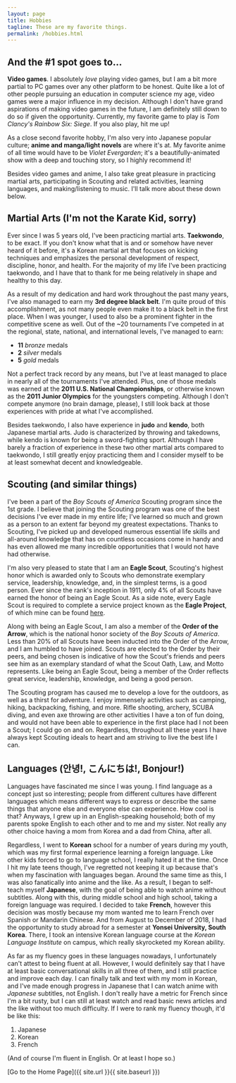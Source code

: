 ```yaml
---
layout: page
title: Hobbies
tagline: These are my favorite things.
permalink: /hobbies.html
---
```


## And the \#1 spot goes to...
**Video games**. I absolutely *love* playing video games, but I am a bit more partial to PC games over any other platform to be honest. Quite like a lot of other people pursuing an education in computer science my age, video games were a major influence in my decision. Although I don't have grand aspirations of making video games in the future, I am definitely still down to do so if given the opportunity. Currently, my favorite game to play is *Tom Clancy's Rainbow Six: Siege*. If you also play, hit me up!

As a close second favorite hobby, I'm also very into Japanese popular culture; **anime and manga/light novels** are where it's at. My favorite anime of all time would have to be *Violet Evergarden*; it's a beautifully-animated show with a deep and touching story, so I highly recommend it!

Besides video games and anime, I also take great pleasure in practicing martial arts, participating in Scouting and related activities, learning languages, and making/listening to music. I'll talk more about these down below.


## Martial Arts (I'm not the Karate Kid, sorry)
Ever since I was 5 years old, I've been practicing martial arts. **Taekwondo**, to be exact. If you don't know what that is and or somehow have never heard of it before, it's a Korean martial art that focuses on kicking techniques and emphasizes the personal development of respect, discipline, honor, and health. For the majority of my life I've been practicing taekwondo, and I have that to thank for me being relatively in shape and healthy to this day.

As a result of my dedication and hard work throughout the past many years, I've also managed to earn my **3rd degree black belt**. I'm quite proud of this accomplishment, as not many people even make it to a black belt in the first place. When I was younger, I used to also be a prominent fighter in the competitive scene as well. Out of the ~20 tournaments I've competed in at the regional, state, national, and international levels, I've managed to earn:
- **11** *bronze* medals
- **2** *silver* medals
- **5** *gold* medals

Not a perfect track record by any means, but I've at least managed to place in nearly all of the tournaments I've attended. Plus, one of those medals was earned at the **2011 U.S. National Championships**, or otherwise known as the **2011 Junior Olympics** for the youngsters competing. Although I don't compete anymore (no brain damage, please), I still look back at those experiences with pride at what I've accomplished.

Besides taekwondo, I also have experience in **judo** and **kendo**, both Japanese martial arts. Judo is characterized by throwing and takedowns, while kendo is known for being a sword-fighting sport. Although I have barely a fraction of experience in these two other martial arts compared to taekwondo, I still greatly enjoy practicing them and I consider myself to be at least somewhat decent and knowledgeable.


## Scouting (and similar things)
I've been a part of the *Boy Scouts of America* Scouting program since the 1st grade. I believe that joining the Scouting program was one of the best decisions I've ever made in my entire life; I've learned so much and grown as a person to an extent far beyond my greatest expectations. Thanks to Scouting, I've picked up and developed numerous essential life skills and all-around knowledge that has on countless occasions come in handy and has even allowed me many incredible opportunities that I would not have had otherwise.

I'm also very pleased to state that I am an **Eagle Scout**, Scouting's highest honor which is awarded only to Scouts who demonstrate exemplary service, leadership, knowledge, and, in the simplest terms, is a good person. Ever since the rank's inception in 1911, only 4% of all Scouts have earned the honor of being an Eagle Scout. As a side note, every Eagle Scout is required to complete a service project known as the **Eagle Project**, of which mine can be found [here](/projects.html).

Along with being an Eagle Scout, I am also a member of the **Order of the Arrow**, which is the national honor society of the *Boy Scouts of America*. Less than 20% of all Scouts have been inducted into the Order of the Arrow, and I am humbled to have joined. Scouts are elected to the Order by their peers, and being chosen is indicative of how the Scout's friends and peers see him as an exemplary standard of what the Scout Oath, Law, and Motto represents. Like being an Eagle Scout, being a member of the Order reflects great service, leadership, knowledge, and being a good person.

The Scouting program has caused me to develop a love for the outdoors, as well as a thirst for adventure. I enjoy immensely activities such as camping, hiking, backpacking, fishing, and more. Rifle shooting, archery, SCUBA diving, and even axe throwing are other activities I have a ton of fun doing, and would not have been able to experience in the first place had I not been a Scout; I could go on and on. Regardless, throughout all these years I have always kept Scouting ideals to heart and am striving to live the best life I can.


## Languages (안녕!, こんにちは!, Bonjour!)
Languages have fascinated me since I was young. I find language as a concept just so interesting; people from different cultures have different languages which means different ways to express or describe the same things that anyone else and everyone else can experience. How cool is that? Anyways, I grew up in an English-speaking household; both of my parents spoke English to each other and to me and my sister. Not really any other choice having a mom from Korea and a dad from China, after all.

Regardless, I went to **Korean** school for a number of years during my youth, which was my first formal experience learning a foreign language. Like other kids forced to go to language school, I really hated it at the time. Once I hit my late teens though, I've regretted not keeping it up because that's when my fascination with languages began. Around the same time as this, I was also fanatically into anime and the like. As a result, I began to self-teach myself **Japanese**, with the goal of being able to watch anime without subtitles. Along with this, during middle school and high school, taking a foreign language was required. I decided to take **French**, however this decision was mostly because my mom wanted me to learn French over Spanish or Mandarin Chinese. And from August to December of 2018, I had the opportunity to study abroad for a semester at **Yonsei University, South Korea**. There, I took an intensive Korean language course at the *Korean Language Institute* on campus, which really skyrocketed my Korean ability.


As far as my fluency goes in these languages nowadays, I unfortunately can't attest to being fluent at all. However, I would definitely say that I have at least basic conversational skills in all three of them, and I still practice and improve each day. I can finally talk and text with my mom in Korean, and I've made enough progress in Japanese that I can watch anime with *Japanese* subtitles, not English. I don't really have a metric for French since I'm a bit rusty, but I can still at least watch and read basic news articles and the like without too much difficulty. If I were to rank my fluency though, it'd be like this:
1. Japanese
2. Korean
3. French

(And of course I'm fluent in English. Or at least I hope so.)


[Go to the Home Page]({{ site.url }}{{ site.baseurl }})
